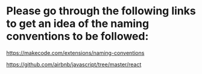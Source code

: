 # Please go through the following links to get an idea of the naming conventions to be followed:

https://makecode.com/extensions/naming-conventions

https://github.com/airbnb/javascript/tree/master/react